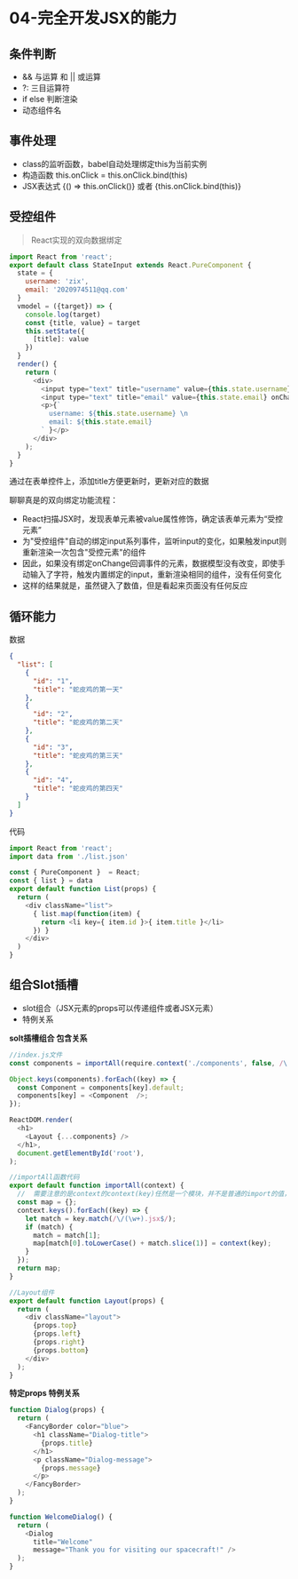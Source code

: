# 04-完全开发JSX的能力

## 条件判断
- &&  与运算 和 || 或运算
- ?: 三目运算符
- if else 判断渲染
- 动态组件名

## 事件处理
- class的监听函数，babel自动处理绑定this为当前实例
- 构造函数 this.onClick = this.onClick.bind(this)
- JSX表达式 {() => this.onClick()} 或者 {this.onClick.bind(this)}

## 受控组件
> React实现的双向数据绑定
```javascript
import React from 'react';
export default class StateInput extends React.PureComponent {
  state = {
    username: 'zix',
    email: '2020974511@qq.com'
  }
  vmodel = ({target}) => {
    console.log(target)
    const {title, value} = target
    this.setState({
      [title]: value
    })
  }
  render() {
    return (
      <div>
        <input type="text" title="username" value={this.state.username} onChange={this.vmodel} />
        <input type="text" title="email" value={this.state.email} onChange={this.vmodel} />
        <p>{`
          username: ${this.state.username} \n
          email: ${this.state.email}
        ` }</p>
      </div>
    );
  }
}
```
通过在表单控件上，添加title方便更新时，更新对应的数据

聊聊真是的双向绑定功能流程：
- React扫描JSX时，发现表单元素被value属性修饰，确定该表单元素为“受控元素”
- 为"受控组件"自动的绑定input系列事件，监听input的变化，如果触发input则重新渲染一次包含"受控元素"的组件
- 因此，如果没有绑定onChange回调事件的元素，数据模型没有改变，即使手动输入了字符，触发内置绑定的input，重新渲染相同的组件，没有任何变化
- 这样的结果就是，虽然键入了数值，但是看起来页面没有任何反应

## 循环能力
数据
```json
{
  "list": [
    {
      "id": "1",
      "title": "蛇皮鸡的第一天"
    },
    {
      "id": "2",
      "title": "蛇皮鸡的第二天"
    },
    {
      "id": "3",
      "title": "蛇皮鸡的第三天"
    },
    {
      "id": "4",
      "title": "蛇皮鸡的第四天"
    }
  ]
}
```
代码
```javascript
import React from 'react';
import data from './list.json'

const { PureComponent }  = React;
const { list } = data
export default function List(props) {
  return (
    <div className="list">
      { list.map(function(item) {
        return <li key={ item.id }>{ item.title }</li>
      }) }
    </div>
  )
}
```


## 组合Slot插槽
- slot组合（JSX元素的props可以传递组件或者JSX元素）
- 特例关系


**solt插槽组合 包含关系**
```javascript
//index.js文件
const components = importAll(require.context('./components', false, /\.jsx$/));

Object.keys(components).forEach((key) => {
  const Component = components[key].default;
  components[key] = <Component  />;
});

ReactDOM.render(
  <h1>
    <Layout {...components} />
  </h1>,
  document.getElementById('root'),
);

//importAll函数代码
export default function importAll(context) {
  //  需要注意的是context的context(key)任然是一个模块，并不是普通的import的值，可以尝试打印查看
  const map = {};
  context.keys().forEach((key) => {
    let match = key.match(/\/(\w+).jsx$/);
    if (match) {
      match = match[1];
      map[match[0].toLowerCase() + match.slice(1)] = context(key);
    }
  });
  return map;
}

//Layout组件
export default function Layout(props) {
  return (
    <div className="layout">
      {props.top}
      {props.left}
      {props.right}
      {props.bottom}
    </div>
  );
}
```

**特定props 特例关系**
```javascript
function Dialog(props) {
  return (
    <FancyBorder color="blue">
      <h1 className="Dialog-title">
        {props.title}
      </h1>
      <p className="Dialog-message">
        {props.message}
      </p>
    </FancyBorder>
  );
}

function WelcomeDialog() {
  return (
    <Dialog
      title="Welcome"
      message="Thank you for visiting our spacecraft!" />
  );
}
```
